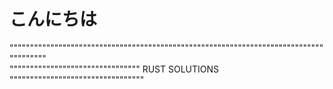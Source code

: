 # こんにちは
""""""""""""""""""""""""""""""""""""""""""""""""""""""""""""""""""""""""""""""""""""""\
"""""""""""""""""""""""""""""""" RUST SOLUTIONS """""""""""""""""""""""""""""""""

